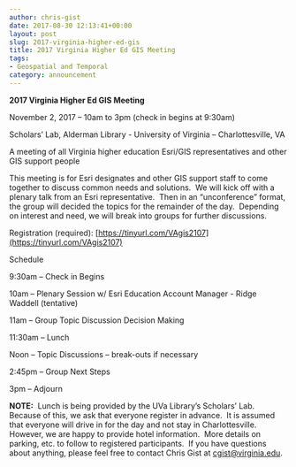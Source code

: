 ```yaml
---
author: chris-gist
date: 2017-08-30 12:13:41+00:00
layout: post
slug: 2017-virginia-higher-ed-gis
title: 2017 Virginia Higher Ed GIS Meeting
tags:
- Geospatial and Temporal
category: announcement
---
```


**2017 Virginia Higher Ed GIS Meeting**

November 2, 2017 – 10am to 3pm (check in begins at 9:30am)

Scholars’ Lab, Alderman Library - University of Virginia – Charlottesville, VA

A meeting of all Virginia higher education Esri/GIS representatives and other GIS support people

This meeting is for Esri designates and other GIS support staff to come together to discuss common needs and solutions.  We will kick off with a plenary talk from an Esri representative.  Then in an “unconference” format, the group will decided the topics for the remainder of the day.  Depending on interest and need, we will break into groups for further discussions.

Registration (required): [https://tinyurl.com/VAgis2107](https://tinyurl.com/VAgis2107)

Schedule

9:30am – Check in Begins

10am – Plenary Session w/ Esri Education Account Manager - Ridge Waddell (tentative)

11am – Group Topic Discussion Decision Making

11:30am – Lunch

Noon – Topic Discussions – break-outs if necessary

2:45pm – Group Next Steps

3pm – Adjourn

**NOTE:**  Lunch is being provided by the UVa Library’s Scholars’ Lab.  Because of this, we ask that everyone register in advance.  It is assumed that everyone will drive in for the day and not stay in Charlottesville.  However, we are happy to provide hotel information.  More details on parking, etc. to follow to registered participants.  If you have questions about anything, please feel free to contact Chris Gist at [cgist@virginia.edu](mailto:cgist@virginia.edu).
